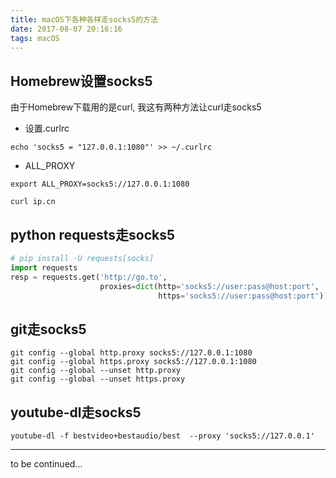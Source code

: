 ```yaml
---
title: macOS下各种各样走socks5的方法
date: 2017-08-07 20:16:16
tags: macOS
---
```


## Homebrew设置socks5

由于Homebrew下载用的是curl, 我这有两种方法让curl走socks5

* 设置.curlrc

```shell
echo 'socks5 = "127.0.0.1:1080"' >> ~/.curlrc
```

* ALL_PROXY

```shell
export ALL_PROXY=socks5://127.0.0.1:1080
```

```shell
curl ip.cn
```


## python requests走socks5
```python
# pip install -U requests[socks]
import requests
resp = requests.get('http://go.to', 
                    proxies=dict(http='socks5://user:pass@host:port',
                                 https='socks5://user:pass@host:port'))
```

## git走socks5
```shell
git config --global http.proxy socks5://127.0.0.1:1080
git config --global https.proxy socks5://127.0.0.1:1080
git config --global --unset http.proxy
git config --global --unset https.proxy
```

## youtube-dl走socks5
```shell
youtube-dl -f bestvideo+bestaudio/best  --proxy 'socks5://127.0.0.1' 
```

---

to be continued...